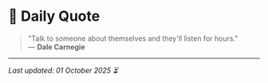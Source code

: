 # 📜 Daily Quote

> "Talk to someone about themselves and they'll listen for hours."  
> — **Dale Carnegie**

---

_Last updated: 01 October 2025 ⏳_
